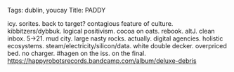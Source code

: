 Tags: dublin, youcay
Title: PADDY
  
icy. sorites. back to target? contagious feature of culture. kibbitzers/dybbuk. logical positivism. cocoa on oats. rebook. altJ. clean inbox. 5->21. mud city. large nasty rocks. actually. digital agencies. holistic ecosystems. steam/electricity/silicon/data. white double decker. overpriced bed. no charger. #hagen on the iss. on the final.
<https://happyrobotsrecords.bandcamp.com/album/deluxe-debris> 
